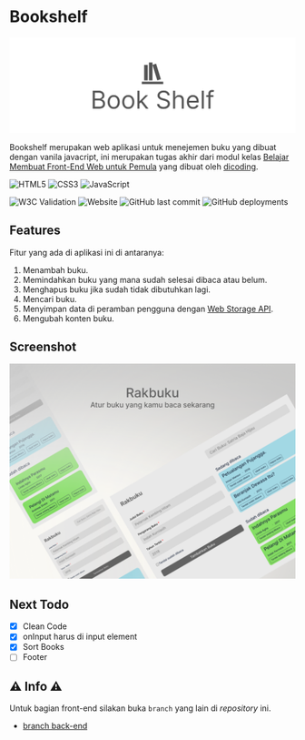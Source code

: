 # Bookshelf

![Bookshelf image](./img/bookshelf.jpg)

Bookshelf merupakan web aplikasi untuk menejemen buku yang dibuat dengan vanila javacript, ini merupakan tugas akhir dari modul kelas [Belajar Membuat Front-End Web untuk Pemula](https://www.dicoding.com/academies/315) yang dibuat oleh [dicoding](https://www.dicoding.com/).

![HTML5](https://img.shields.io/badge/html5-%23E34F26.svg?style=for-the-badge&logo=html5&logoColor=white) ![CSS3](https://img.shields.io/badge/css3-%231572B6.svg?style=for-the-badge&logo=css3&logoColor=white) ![JavaScript](https://img.shields.io/badge/javascript-%23323330.svg?style=for-the-badge&logo=javascript&logoColor=%23F7DF1E)

![W3C Validation](https://img.shields.io/w3c-validation/html?targetUrl=https%3A%2F%2Fnnivxix.github.io%2Fbookshelf%2F) ![Website](https://img.shields.io/website?down_color=gray&down_message=offline&up_color=green&up_message=online&url=https%3A%2F%2Fnnivxix.github.io%2Fbookshelf%2F) ![GitHub last commit](https://img.shields.io/github/last-commit/nnivxix/bookshelf?style=flat-square) ![GitHub deployments](https://img.shields.io/github/deployments/nnivxix/bookshelf/github-pages?label=deploy)

## Features

Fitur yang ada di aplikasi ini di antaranya:

1. Menambah buku.
2. Memindahkan buku yang mana sudah selesai dibaca atau belum.
3. Menghapus buku jika sudah tidak dibutuhkan lagi.
4. Mencari buku.
5. Menyimpan data di peramban pengguna dengan [Web Storage API](https://developer.mozilla.org/en-US/docs/Web/API/Web_Storage_API).
6. Mengubah konten buku. 

## Screenshot

![Shot](/img/shot.png)

## Next Todo

- [x] Clean Code
- [x] onInput harus di input element
- [x] Sort Books
- [ ] Footer 

## ⚠ Info ⚠

Untuk bagian front-end silakan buka `branch` yang lain di *repository* ini.

- [branch back-end](https://github.com/nnivxix/bookshelf/tree/main)
